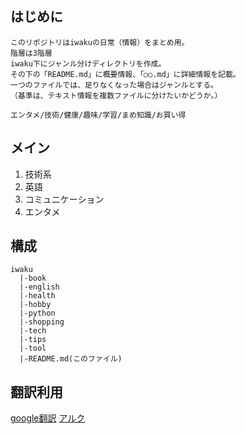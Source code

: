 ## はじめに

```
このリポジトリはiwakuの日常（情報）をまとめ用。
階層は3階層
iwaku下にジャンル分けディレクトリを作成。
その下の「README.md」に概要情報、「○○.md」に詳細情報を記載。
一つのファイルでは、足りなくなった場合はジャンルとする。
（基準は、テキスト情報を複数ファイルに分けたいかどうか。）

エンタメ/技術/健康/趣味/学習/まめ知識/お買い得
```

## メイン
1. 技術系
2. 英語
3. コミュニケーション
4. エンタメ

## 構成

```
iwaku
  |-book
  |-english
  |-health
  |-hobby
  |-python
  |-shopping
  |-tech
  |-tips
  |-tool
  |-README.md(このファイル)
```

## 翻訳利用
[google翻訳](https://translate.google.co.jp/?hl=ja)
[アルク](https://www.alc.co.jp/)
